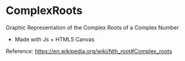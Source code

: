 # ComplexRoots

Graphic Representation of the Complex Roots of a Complex Number
  - Made with Js + HTML5 Canvas

Reference: https://en.wikipedia.org/wiki/Nth_root#Complex_roots
